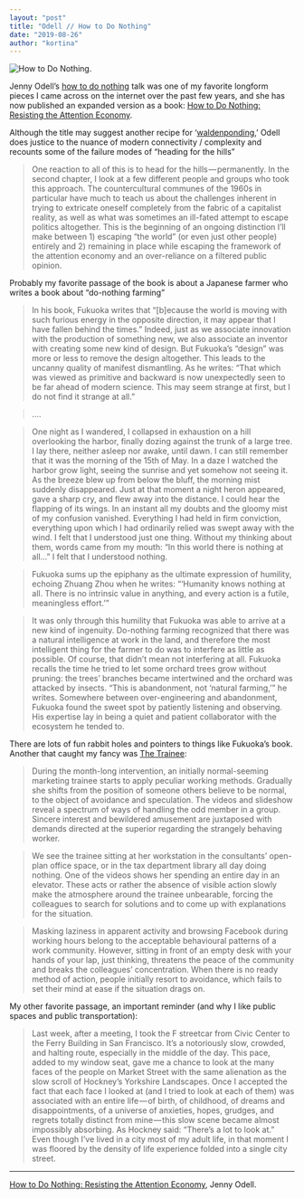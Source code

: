 ```yaml
---
layout: "post"
title: "Odell // How to Do Nothing"
date: "2019-08-26"
author: "kortina"
---
```



![How to Do Nothing.](https://cdn-images-1.medium.com/max/600/0*xGlceNTLs0E-b24V.jpg)

Jenny Odell’s [how to do nothing](https://medium.com/@the_jennitaur/how-to-do-nothing-57e100f59bbb) talk was one of my favorite longform pieces I came across on the internet over the past few years, and she has now published an expanded version as a book: [How to Do Nothing: Resisting the Attention Economy](https://www.amazon.com/How-Do-Nothing-Resisting-Attention/dp/1612197493?tag=kortina0e-20).

Although the title may suggest another recipe for ‘[waldenponding](https://mailchi.mp/ribbonfarm/against-waldenponding),’ Odell does justice to the nuance of modern connectivity / complexity and recounts some of the failure modes of “heading for the hills”

> One reaction to all of this is to head for the hills — permanently. In the second chapter, I look at a few different people and groups who took this approach. The countercultural communes of the 1960s in particular have much to teach us about the challenges inherent in trying to extricate oneself completely from the fabric of a capitalist reality, as well as what was sometimes an ill-fated attempt to escape politics altogether. This is the beginning of an ongoing distinction I’ll make between 1) escaping “the world” (or even just other people) entirely and 2) remaining in place while escaping the framework of the attention economy and an over-reliance on a filtered public opinion.

Probably my favorite passage of the book is about a Japanese farmer who writes a book about “do-nothing farming”

> In his book, Fukuoka writes that “[b]ecause the world is moving with such furious energy in the opposite direction, it may appear that I have fallen behind the times.” Indeed, just as we associate innovation with the production of something new, we also associate an inventor with creating some new kind of design. But Fukuoka’s “design” was more or less to remove the design altogether. This leads to the uncanny quality of manifest dismantling. As he writes: “That which was viewed as primitive and backward is now unexpectedly seen to be far ahead of modern science. This may seem strange at first, but I do not find it strange at all.”

> ….

> One night as I wandered, I collapsed in exhaustion on a hill overlooking the harbor, finally dozing against the trunk of a large tree. I lay there, neither asleep nor awake, until dawn. I can still remember that it was the morning of the 15th of May. In a daze I watched the harbor grow light, seeing the sunrise and yet somehow not seeing it. As the breeze blew up from below the bluff, the morning mist suddenly disappeared. Just at that moment a night heron appeared, gave a sharp cry, and flew away into the distance. I could hear the flapping of its wings. In an instant all my doubts and the gloomy mist of my confusion vanished. Everything I had held in firm conviction, everything upon which I had ordinarily relied was swept away with the wind. I felt that I understood just one thing. Without my thinking about them, words came from my mouth: “In this world there is nothing at all…” I felt that I understood nothing.

> Fukuoka sums up the epiphany as the ultimate expression of humility, echoing Zhuang Zhou when he writes: “‘Humanity knows nothing at all. There is no intrinsic value in anything, and every action is a futile, meaningless effort.’”

> It was only through this humility that Fukuoka was able to arrive at a new kind of ingenuity. Do-nothing farming recognized that there was a natural intelligence at work in the land, and therefore the most intelligent thing for the farmer to do was to interfere as little as possible. Of course, that didn’t mean not interfering at all. Fukuoka recalls the time he tried to let some orchard trees grow without pruning: the trees’ branches became intertwined and the orchard was attacked by insects. “This is abandonment, not ‘natural farming,’” he writes. Somewhere between over-engineering and abandonment, Fukuoka found the sweet spot by patiently listening and observing. His expertise lay in being a quiet and patient collaborator with the ecosystem he tended to.

There are lots of fun rabbit holes and pointers to things like Fukuoka’s book. Another that caught my fancy was [The Trainee](https://pilvitakala.com/the-trainee/):

> During the month-long intervention, an initially normal-seeming marketing trainee starts to apply peculiar working methods. Gradually she shifts from the position of someone others believe to be normal, to the object of avoidance and speculation. The videos and slideshow reveal a spectrum of ways of handling the odd member in a group. Sincere interest and bewildered amusement are juxtaposed with demands directed at the superior regarding the strangely behaving worker.

> We see the trainee sitting at her workstation in the consultants’ open-plan office space, or in the tax department library all day doing nothing. One of the videos shows her spending an entire day in an elevator. These acts or rather the absence of visible action slowly make the atmosphere around the trainee unbearable, forcing the colleagues to search for solutions and to come up with explanations for the situation.

> Masking laziness in apparent activity and browsing Facebook during working hours belong to the acceptable behavioural patterns of a work community. However, sitting in front of an empty desk with your hands of your lap, just thinking, threatens the peace of the community and breaks the colleagues’ concentration. When there is no ready method of action, people initially resort to avoidance, which fails to set their mind at ease if the situation drags on.

My other favorite passage, an important reminder (and why I like public spaces and public transportation):

> Last week, after a meeting, I took the F streetcar from Civic Center to the Ferry Building in San Francisco. It’s a notoriously slow, crowded, and halting route, especially in the middle of the day. This pace, added to my window seat, gave me a chance to look at the many faces of the people on Market Street with the same alienation as the slow scroll of Hockney’s Yorkshire Landscapes. Once I accepted the fact that each face I looked at (and I tried to look at each of them) was associated with an entire life — of birth, of childhood, of dreams and disappointments, of a universe of anxieties, hopes, grudges, and regrets totally distinct from mine — this slow scene became almost impossibly absorbing. As Hockney said: “There’s a lot to look at.” Even though I’ve lived in a city most of my adult life, in that moment I was floored by the density of life experience folded into a single city street.

---

[How to Do Nothing: Resisting the Attention Economy](https://www.amazon.com/How-Do-Nothing-Resisting-Attention/dp/1612197493?tag=kortina0e-20), Jenny Odell.

